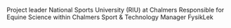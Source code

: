 Project leader National Sports University (RIU) at Chalmers 
Responsible for Equine Science within Chalmers Sport & Technology
Manager FysikLek
